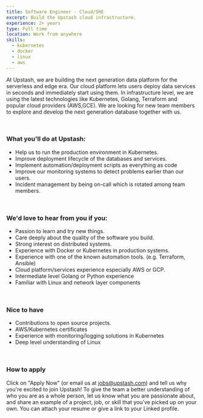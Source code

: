```yaml
---
title: Software Engineer - Cloud/SRE
excerpt: Build the Upstash cloud infrastructure.
experience: 2+ years
type: Full time
location: Work from anywhere
skills:
  - kubernetes
  - docker
  - linux
  - aws
---
```


At Upstash, we are building the next generation data platform for the serverless and edge era.
  Our cloud platform lets users deploy data services in seconds and immediately start using them. 
In infrastructure level, we are using the latest technologies like Kubernetes, Golang, Terraform and popular cloud providers (AWS,GCE). 
We are looking for new team members to explore and develop the next generation database together with us.

<br/>

### What you'll do at Upstash:
- Help us to run the production environment in Kubernetes.
- Improve deployment lifecycle of the databases and services.
- Implement automation/deployment scripts as everything as code
- Improve our monitoring systems to detect problems earlier than our users.
- Incident management by being on-call which is rotated among team members.


<br/>

### We'd love to hear from you if you:
- Passion to learn and try new things.
- Care deeply about the quality of the software you build.
- Strong interest on distributed systems.
- Experience with Docker or Kubernetes in production systems.
- Experience with one of the known automation tools. (e.g. Terraform, Ansible)
- Cloud platform/services experience especially AWS or GCP.
- Intermediate level Golang or Python experience
- Familiar with Linux and network layer components


<br/>

### Nice to have
- Contributions to open source projects.
- AWS/Kubernetes certificates
- Experience with monitoring/logging solutions in Kubernetes
- Deep level understanding of Linux


<br/>

### How to apply

Click on "Apply Now" (or email us at jobs@upstash.com) and tell us why you're excited to join Upstash! To give the team a better understanding of who you are as a whole person, let us know what you are passionate about, and share an example of a project, job, or skill that you’ve picked up on your own. You can attach your resume or give a link to your Linked profile.
